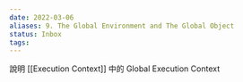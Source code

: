 ```yaml
---
date: 2022-03-06
aliases: 9. The Global Environment and The Global Object
status: Inbox
tags:
---
```


說明 [[Execution Context]] 中的 Global Execution Context